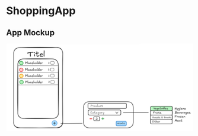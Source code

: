# ShoppingApp

## App Mockup

![image](https://github.com/Kalbskinder/ShoppingApp/blob/main/Screenshot%202025-09-02%20084409.png)
